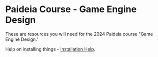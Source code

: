 # Paideia Course - Game Engine Design

These are resources you will need for the 2024 Paideia course "Game Engine Design."

Help on installing things - [Installation Help](setup.md).
